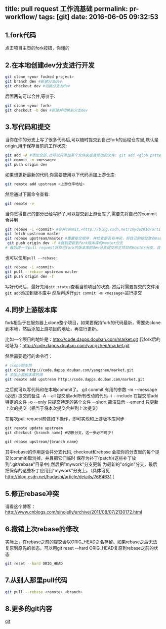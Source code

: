 title: pull request 工作流基础
permalink: pr-workflow/
tags: [git]
date: 2016-06-05 09:32:53
---

## 1.fork代码

点击项目主页的fork按钮，你懂的

## 2.在本地创建dev分支进行开发

```sh
git clone <your focked project>
git branch dev #新建分支dev
git checkout dev #切换分支为dev
```

后面两句可以合并,等价于:
```sh
git clone <your fork>
git checkout -b dev #新建并切换到分支dev
```

## 3.写代码和提交

当你在你的分支上写了很多代码后,可以随时提交到自己fork的远程仓库里,默认是origin,用于保存当前的工作状态:
```sh
git add -A #添加全部,也可以只添加某个文件夹或者修改的文件: git add <glob pattern>
git commit -m <message>
git push origin dev
```

如果想更新最新的代码,你需要使用以下代码添加上游仓库:
```sh
git remote add upstream <上游仓库地址>
```

然后通过下面命令查看:
```sh
git remote -v
```

当你觉得自己的部分已经写好了,可以提交到上游仓库了,需要先将自己的commit合并到
```sh
git rebase -i <commit> #合并commit,<http://blog.csdn.net/zmyde2010/article/details/8603810>
git fetch upstream master
git rebase upstream/master #重置提交顺序，并检查是否有冲突，将自己的提交放在master的最上方
 git push origin dev -f #强制更新到fork版本库的master分支
# 最后提一个pull request将自己fork的版本库的dev分支提交给主项目的master分支，自己的master分支只有在别人给你贡献代码时才有用,别人fork了你fork的项目，然后往你的master分支提pull request，然后再将你的dev分支和别人的分支合并到你fork的版本库的master分支
```
也可以使用`pull --rebase`:

```sh
git rebase -i <commit>
git pull --rebase upstream master
git push origin dev -f
```

写好代码后，最好先用`git status`查看当前项目的状态,
然后将需要提交的文件用`git add`添加到版本库中
然后再运行`git commit -m <message>`进行提交

## 4.同步上游版本库

fork相当于在服务器上clone整个项目，如果要保持fork的代码最新，需要先clone到本地，然后添加上游项目的地址，再进行更新。

比如一个项目的地址是：http://code.dapps.douban.com/market.git
我fork后的地址为：http://code.dapps.douban.com/yangzhen/market.git

然后需要运行的命令行：
```sh
# clone到本地
git clone http://code.dapps.douban.com/yangzhen/market.git
# 添加上游版本库的源
git remote add upstream http://code.dapps.douban.com/market.git
```

之后就可以写代码和在本地commit了。
git commit 有用的参数
-m --message (必选) 提交的备注
-A --all 提交前add所有改动的代码
-i --include 在提交前add特定的文件
-o --only 只提交特定的某个文件
--short 简洁显示
--amend 只更新上次的提交（相当于将本次提交合并到上次提交）

在每次pull request前做如下操作，即可实现和上游版本库同步

```bat
git remote update upstream
git checkout {branch name} #切换分支，这一步必不可少!

git rebase upstream/{branch name}
```
其中rebase的作用是合并分支代码,
checkout和rebase 会把你的分支里的每个提交(commit)取消掉，并且把它们临时 保存为补丁(patch)(这些补丁放到".git/rebase"目录中),然后把"mywork"分支更新 为最新的"origin"分支，最后把保存的这些补丁应用到"mywork"分支上。（具体可见 http://blog.csdn.net/hudashi/article/details/7664631 ）


## 5.修正rebase冲突

请看这个博客：http://www.cnblogs.com/sinojelly/archive/2011/08/07/2130172.html


## 6.撤销上次rebase的修改
实际上，在rebase之前的提交会以ORIG_HEAD之名存留。如果rebase之后无法复原到原先的状态，可以用git reset --hard ORIG_HEAD复原到rebase之前的状态
```sh
git reset --hard ORIG_HEAD
```


## 7.从别人那里pull代码

```sh
git pull --rebase <remote> <branch>
```

## 8.更多的git内容
[git](../git-base/)
